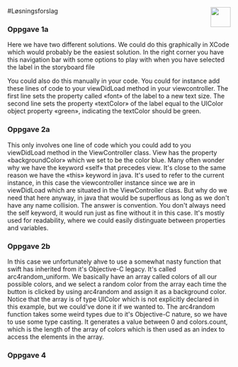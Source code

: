 #Løsningsforslag <img align="right" src="http://www.applitude.no/static/img/banner.svg" height="45"></div>

### Oppgave 1a

Here we have two different solutions. We could do this graphically in XCode which would probably be the easiest solution. In the right corner you have this navigation bar with some options to play with when you have selected the label in the storyboard file

You could also do this manually in your code. You could for instance add these lines of code to your viewDidLoad method in your viewcontroller. The first line sets the property called «font» of the label to a new text size. The second line sets the property «textColor» of the label equal to the UIColor object property «green», indicating the textColor should be green.

### Oppgave 2a

This only involves one line of code which you could add to you viewDidLoad method in the ViewController class. View has the property «backgroundColor» which we set to be the color blue. Many often wonder why we have the keyword «self» that precedes view. It's close to the same reason we have the «this» keyword in java. It's used to refer to the current instance, in this case the viewcontroller instance since we are in viewDidLoad which are situated in the ViewController class. But why do we need that here anyway, in java that would be superflous as long as we don't have any name collision. The answer is convention. You don't always need the self keyword, it would run just as fine without it in this case. It's mostly used for readability, where we could easily distinguate between properties and variables.

### Oppgave 2b

In this case we unfortunately ahve to use a somewhat nasty function that swift has inherited from it's Objective-C legacy. It's called arc4random_uniform. We basically have an array called colors of all our possible colors, and we select a random color from the array each time the button is clicked by using arc4random and assign it as a background color. Notice that the array is of type UIColor which is not explicitly declared in this example, but we could've done it if we wanted to. The arc4random function takes some weird types due to it's Objective-C nature, so we have to use some type casting. It generates a value between 0 and colors.count, which is the length of the array of colors which is then used as an index to access the elements in the array.

### Oppgave 4

